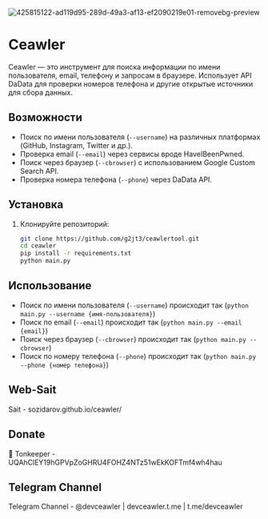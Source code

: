 
![425815122-ad119d95-289d-49a3-af13-ef2090219e01-removebg-preview](https://github.com/user-attachments/assets/bfe41735-306d-449b-847c-60ec64167522)

# Ceawler

Ceawler — это инструмент для поиска информации по имени пользователя, email, телефону и запросам в браузере. Использует API DaData для проверки номеров телефона и другие открытые источники для сбора данных.

## Возможности
- Поиск по имени пользователя (`--username`) на различных платформах (GitHub, Instagram, Twitter и др.).
- Проверка email (`--email`) через сервисы вроде HaveIBeenPwned.
- Поиск через браузер (`--cbrowser`) с использованием Google Custom Search API.
- Проверка номера телефона (`--phone`) через DaData API.

## Установка
1. Клонируйте репозиторий:
   ```bash
   git clone https://github.com/g2jt3/ceawlertool.git
   cd ceawler
   pip install -r requirements.txt
   python main.py

## Использование
- Поиск по имени пользователя (`--username`) происходит так (`python main.py --username {имя-пользователя}`)
- Поиск по email (`--email`) происходит так (`python main.py --email {email}`)
- Поиск через браузер (`--cbrowser`) происходит так (`python main.py --cbrowser`)
- Поиск по номеру телефона (`--phone`) происходит так (`python main.py --phone {номер телефона}`)

## Web-Sait
Sait - sozidarov.github.io/ceawler/

## Donate
💎 Tonkeeper - UQAhClEY19hGPVpZoGHRU4FOHZ4NTz51wEkKOFTmf4wh4hau

## Telegram Channel
Telegram Channel - @devceawler | devceawler.t.me | t.me/devceawler

